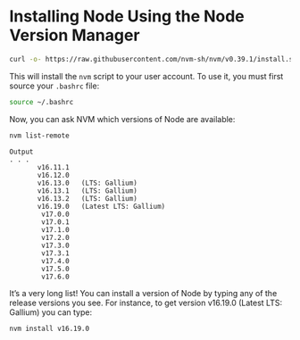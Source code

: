 #  Installing Node Using the Node Version Manager

```sh
curl -o- https://raw.githubusercontent.com/nvm-sh/nvm/v0.39.1/install.sh | bash
```

This will install the ```nvm``` script to your user account. To use it, you must first source your ```.bashrc``` file:

```sh
source ~/.bashrc
```

Now, you can ask NVM which versions of Node are available:

```sh
nvm list-remote
```

```
Output
. . .
       v16.11.1
       v16.12.0
       v16.13.0   (LTS: Gallium)
       v16.13.1   (LTS: Gallium)
       v16.13.2   (LTS: Gallium)
       v16.19.0   (Latest LTS: Gallium)
        v17.0.0
        v17.0.1
        v17.1.0
        v17.2.0
        v17.3.0
        v17.3.1
        v17.4.0
        v17.5.0
        v17.6.0
```





It’s a very long list! You can install a version of Node by typing any of the release versions you see. For instance, to get version v16.19.0 (Latest LTS: Gallium)
 you can type:
 
 ```sh
 nvm install v16.19.0
```

